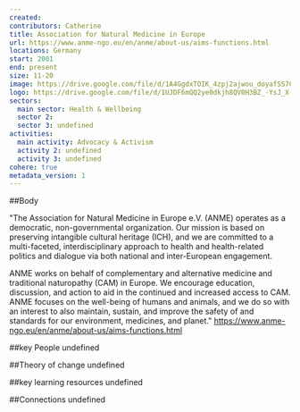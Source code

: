 ```yaml
---
created:
contributors: Catherine
title: Association for Natural Medicine in Europe
url: https://www.anme-ngo.eu/en/anme/about-us/aims-functions.html
locations: Germany
start: 2001
end: present
size: 11-20
image: https://drive.google.com/file/d/1A4GgdxTOIK_4zpj2ajwou_doyafSS7Cn/view?usp=drive_link
logo: https://drive.google.com/file/d/1UJDF6mQQ2ye0dkjh8QV0H3BZ_-YsJ_X-/view?usp=drive_link
sectors:
  main sector: Health & Wellbeing
  sector 2: 
  sector 3: undefined
activities: 
  main activity: Advocacy & Activism
  activity 2: undefined
  activity 3: undefined
cohere: true
metadata_version: 1
---
```



##Body

"The Association for Natural Medicine in Europe e.V. (ANME) operates as a democratic, non-governmental organization. Our mission is based on preserving intangible cultural heritage (ICH), and we are committed to a multi-faceted, interdisciplinary approach to health and health-related politics and dialogue via both national and inter-European engagement.

ANME works on behalf of complementary and alternative medicine and traditional naturopathy (CAM) in Europe. We encourage education, discussion, and action to aid in the continued and increased access to CAM. ANME focuses on the well-being of humans and animals, and we do so with an interest to also maintain, sustain, and improve the safety of and standards for our environment, medicines, and planet."
https://www.anme-ngo.eu/en/anme/about-us/aims-functions.html 


##key People
undefined

##Theory of change
undefined

##key learning resources
undefined

##Connections
undefined

